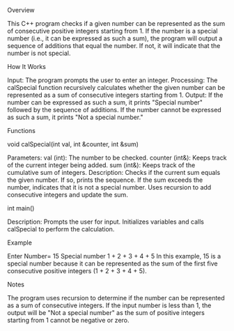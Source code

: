 Overview

This C++ program checks if a given number can be represented as the sum of consecutive positive integers starting from 1. If the number is a special number (i.e., it can be expressed as such a sum), the program will output a sequence of additions that equal the number. If not, it will indicate that the number is not special.

How It Works

Input: The program prompts the user to enter an integer.
Processing: The calSpecial function recursively calculates whether the given number can be represented as a sum of consecutive integers starting from 1.
Output:
If the number can be expressed as such a sum, it prints "Special number" followed by the sequence of additions.
If the number cannot be expressed as such a sum, it prints "Not a special number."

Functions

void calSpecial(int val, int &counter, int &sum)

Parameters:
val (int): The number to be checked.
counter (int&): Keeps track of the current integer being added.
sum (int&): Keeps track of the cumulative sum of integers.
Description:
Checks if the current sum equals the given number. If so, prints the sequence.
If the sum exceeds the number, indicates that it is not a special number.
Uses recursion to add consecutive integers and update the sum.

int main()

Description:
Prompts the user for input.
Initializes variables and calls calSpecial to perform the calculation.

Example

Enter Number= 
15
Special number
1 + 2 + 3 + 4 + 5
In this example, 15 is a special number because it can be represented as the sum of the first five consecutive positive integers (1 + 2 + 3 + 4 + 5).

Notes

The program uses recursion to determine if the number can be represented as a sum of consecutive integers.
If the input number is less than 1, the output will be "Not a special number" as the sum of positive integers starting from 1 cannot be negative or zero.
